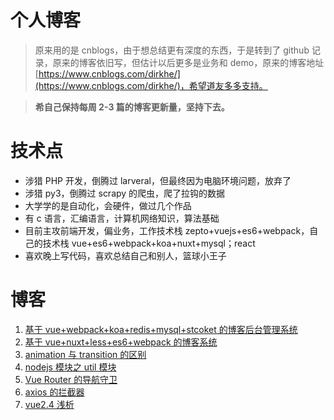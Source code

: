 # 个人博客

> 原来用的是 cnblogs，由于想总结更有深度的东西，于是转到了 github 记录，原来的博客依旧写，但估计以后更多是业务和 demo，原来的博客地址[https://www.cnblogs.com/dirkhe/](https://www.cnblogs.com/dirkhe/)，希望道友多多支持。

> **希自己保持每周 2-3 篇的博客更新量，坚持下去。**

# 技术点

- 涉猎 PHP 开发，倒腾过 larveral，但最终因为电脑环境问题，放弃了
- 涉猎 py3，倒腾过 scrapy 的爬虫，爬了拉钩的数据
- 大学学的是自动化，会硬件，做过几个作品
- 有 c 语言，汇编语言，计算机网络知识，算法基础
- 目前主攻前端开发，偏业务，工作技术栈 zepto+vuejs+es6+webpack，自己的技术栈 vue+es6+webpack+koa+nuxt+mysql；react
- 喜欢晚上写代码，喜欢总结自己和别人，篮球小王子

# 博客

1. [基于 vue+webpack+koa+redis+mysql+stcoket 的博客后台管理系统](https://github.com/dirkhe1051931999/hjBlog/tree/master/blog-management)
2. [基于 vue+nuxt+less+es6+webpack 的博客系统](https://github.com/dirkhe1051931999/hjBlog/tree/master/blog-vueBlog)
3. [animation 与 transition 的区别](https://github.com/dirkhe1051931999/hjBlog/tree/master/blog-css/lessons/01.md)
4. [nodejs 模块之 util 模块](https://github.com/dirkhe1051931999/hjBlog/tree/master/blog-node/lessons/01.md)
5. [Vue Router 的导航守卫](https://github.com/dirkhe1051931999/hjBlog/tree/master/blog-vue/lessons/01.md)
6. [axios 的拦截器](https://github.com/dirkhe1051931999/hjBlog/tree/master/blog-http/lessons/01.md)
7. [vue2.4 浅析](https://github.com/dirkhe1051931999/hjBlog/tree/master/blog-vue/lessons/02.md)
